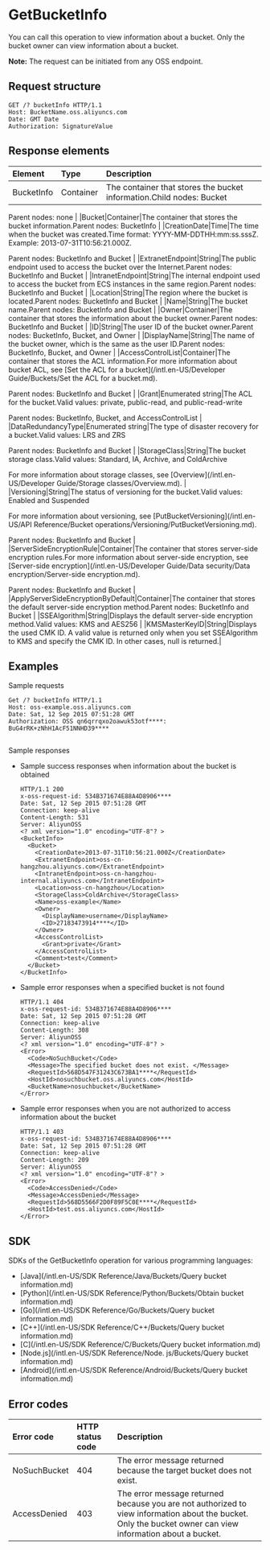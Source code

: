 # GetBucketInfo

You can call this operation to view information about a bucket. Only the bucket owner can view information about a bucket.

**Note:** The request can be initiated from any OSS endpoint.

## Request structure

```
GET /? bucketInfo HTTP/1.1
Host: BucketName.oss.aliyuncs.com
Date: GMT Date
Authorization: SignatureValue
```

## Response elements

|Element|Type|Description|
|:------|:---|:----------|
|BucketInfo|Container|The container that stores the bucket information.Child nodes: Bucket

Parent nodes: none |
|Bucket|Container|The container that stores the bucket information.Parent nodes: BucketInfo |
|CreationDate|Time|The time when the bucket was created.Time format: YYYY-MM-DDTHH:mm:ss.sssZ. Example: 2013-07-31T10:56:21.000Z.

Parent nodes: BucketInfo and Bucket |
|ExtranetEndpoint|String|The public endpoint used to access the bucket over the Internet.Parent nodes: BucketInfo and Bucket |
|IntranetEndpoint|String|The internal endpoint used to access the bucket from ECS instances in the same region.Parent nodes: BucketInfo and Bucket |
|Location|String|The region where the bucket is located.Parent nodes: BucketInfo and Bucket |
|Name|String|The bucket name.Parent nodes: BucketInfo and Bucket |
|Owner|Container|The container that stores the information about the bucket owner.Parent nodes: BucketInfo and Bucket |
|ID|String|The user ID of the bucket owner.Parent nodes: BucketInfo, Bucket, and Owner |
|DisplayName|String|The name of the bucket owner, which is the same as the user ID.Parent nodes: BucketInfo, Bucket, and Owner |
|AccessControlList|Container|The container that stores the ACL information.For more information about bucket ACL, see [Set the ACL for a bucket](/intl.en-US/Developer Guide/Buckets/Set the ACL for a bucket.md).

Parent nodes: BucketInfo and Bucket |
|Grant|Enumerated string|The ACL for the bucket.Valid values: private, public-read, and public-read-write

Parent nodes: BucketInfo, Bucket, and AccessControlList |
|DataRedundancyType|Enumerated string|The type of disaster recovery for a bucket.Valid values: LRS and ZRS

Parent nodes: BucketInfo and Bucket |
|StorageClass|String|The bucket storage class.Valid values: Standard, IA, Archive, and ColdArchive

For more information about storage classes, see [Overview](/intl.en-US/Developer Guide/Storage classes/Overview.md). |
|Versioning|String|The status of versioning for the bucket.Valid values: Enabled and Suspended

For more information about versioning, see [PutBucketVersioning](/intl.en-US/API Reference/Bucket operations/Versioning/PutBucketVersioning.md).

Parent nodes: BucketInfo and Bucket |
|ServerSideEncryptionRule|Container|The container that stores server-side encryption rules.For more information about server-side encryption, see [Server-side encryption](/intl.en-US/Developer Guide/Data security/Data encryption/Server-side encryption.md).

Parent nodes: BucketInfo and Bucket |
|ApplyServerSideEncryptionByDefault|Container|The container that stores the default server-side encryption method.Parent nodes: BucketInfo and Bucket |
|SSEAlgorithm|String|Displays the default server-side encryption method.Valid values: KMS and AES256 |
|KMSMasterKeyID|String|Displays the used CMK ID. A valid value is returned only when you set SSEAlgorithm to KMS and specify the CMK ID. In other cases, null is returned.|

## Examples

Sample requests

```
Get /? bucketInfo HTTP/1.1
Host: oss-example.oss.aliyuncs.com  
Date: Sat, 12 Sep 2015 07:51:28 GMT
Authorization: OSS qn6qrrqxo2oawuk53otf****: BuG4rRK+zNhH1AcF51NNHD39****
                
```

Sample responses

-   Sample success responses when&nbsp;information about the bucket&nbsp;is obtained

    ```
    HTTP/1.1 200
    x-oss-request-id: 534B371674E88A4D8906****
    Date: Sat, 12 Sep 2015 07:51:28 GMT
    Connection: keep-alive
    Content-Length: 531  
    Server: AliyunOSS
    <? xml version="1.0" encoding="UTF-8"? >
    <BucketInfo>
      <Bucket>
        <CreationDate>2013-07-31T10:56:21.000Z</CreationDate>
        <ExtranetEndpoint>oss-cn-hangzhou.aliyuncs.com</ExtranetEndpoint>
        <IntranetEndpoint>oss-cn-hangzhou-internal.aliyuncs.com</IntranetEndpoint>
        <Location>oss-cn-hangzhou</Location>
        <StorageClass>ColdArchive</StorageClass>
        <Name>oss-example</Name>
        <Owner>
          <DisplayName>username</DisplayName>
          <ID>27183473914****</ID>
        </Owner>
        <AccessControlList>
          <Grant>private</Grant>
        </AccessControlList>
        <Comment>test</Comment>
      </Bucket>
    </BucketInfo>
    ```

-   Sample error responses when a specified bucket is not found

    ```
    HTTP/1.1 404 
    x-oss-request-id: 534B371674E88A4D8906****
    Date: Sat, 12 Sep 2015 07:51:28 GMT
    Connection: keep-alive
    Content-Length: 308  
    Server: AliyunOSS
    <? xml version="1.0" encoding="UTF-8"? >
    <Error>
      <Code>NoSuchBucket</Code>
      <Message>The specified bucket does not exist. </Message>
      <RequestId>568D547F31243C673BA1****</RequestId>
      <HostId>nosuchbucket.oss.aliyuncs.com</HostId>
      <BucketName>nosuchbucket</BucketName>
    </Error>
    ```

-   Sample error responses when you are not authorized to access information about the bucket

    ```
    HTTP/1.1 403
    x-oss-request-id: 534B371674E88A4D8906****
    Date: Sat, 12 Sep 2015 07:51:28 GMT
    Connection: keep-alive
    Content-Length: 209  
    Server: AliyunOSS
    <? xml version="1.0" encoding="UTF-8"? >
    <Error>
      <Code>AccessDenied</Code>
      <Message>AccessDenied</Message>
      <RequestId>568D5566F2D0F89F5C0E****</RequestId>
      <HostId>test.oss.aliyuncs.com</HostId>
    </Error>
    ```


## SDK

SDKs of the GetBucketInfo operation for various programming languages:

-   [Java](/intl.en-US/SDK Reference/Java/Buckets/Query bucket information.md)
-   [Python](/intl.en-US/SDK Reference/Python/Buckets/Obtain bucket information.md)
-   [Go](/intl.en-US/SDK Reference/Go/Buckets/Query bucket information.md)
-   [C++](/intl.en-US/SDK Reference/C++/Buckets/Query bucket information.md)
-   [C](/intl.en-US/SDK Reference/C/Buckets/Query bucket information.md)
-   [Node.js](/intl.en-US/SDK Reference/Node. js/Buckets/Query bucket information.md)
-   [Android](/intl.en-US/SDK Reference/Android/Buckets/Query bucket information.md)

## Error codes

|Error code|HTTP status code|Description|
|:---------|:---------------|:----------|
|NoSuchBucket|404|The error message returned because the target bucket does not exist.|
|AccessDenied|403|The error message returned because you are not authorized to view information about the bucket. Only the bucket owner can view information about a bucket.|

